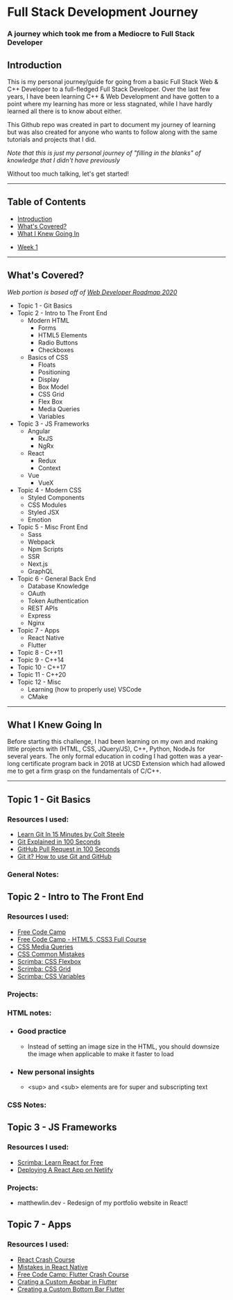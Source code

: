 # Full Stack Development Journey

### A journey which took me from a Mediocre to Full Stack Developer

## Introduction

This is my personal journey/guide for going from a basic Full Stack Web & C++
Developer to a full-fledged Full Stack Developer. Over the last few years, I
have been learning C++ & Web Development and have gotten to a point where my
learning has more or less stagnated, while I have hardly learned all there is to
know about either.

This Github repo was created in part to document my journey of learning but was
also created for anyone who wants to follow along with the same tutorials and
projects that I did.

_Note that this is just my personal journey of "filling in the blanks" of
knowledge that I didn't have previously_

Without too much talking, let's get started!

---

## Table of Contents

- [Introduction](#introduction)
- [What's Covered?](#whats-covered)
- [What I Knew Going In](#what-i-knew-going-in)

* [Week 1](#week-1---git)

---

## What's Covered?

_Web portion is based off of [Web Developer Roadmap 2020](https://github.com/kamranahmedse/developer-roadmap)_

- Topic 1 - Git Basics
- Topic 2 - Intro to The Front End
  - Modern HTML
    - Forms
    - HTML5 Elements
    - Radio Buttons
    - Checkboxes
  - Basics of CSS
    - Floats
    - Positioning
    - Display
    - Box Model
    - CSS Grid
    - Flex Box
    - Media Queries
    - Variables
- Topic 3 - JS Frameworks
  - Angular
    - RxJS
    - NgRx
  - React
    - Redux
    - Context
  - Vue
    - VueX
- Topic 4 - Modern CSS
  - Styled Components
  - CSS Modules
  - Styled JSX
  - Emotion
- Topic 5 - Misc Front End
  - Sass
  - Webpack
  - Npm Scripts
  - SSR
  - Next.js
  - GraphQL
- Topic 6 - General Back End
  - Database Knowledge
  - OAuth
  - Token Authentication
  - REST APIs
  - Express
  - Nginx
- Topic 7 - Apps
  - React Native
  - Flutter
- Topic 8 - C++11
- Topic 9 - C++14
- Topic 10 - C++17
- Topic 11 - C++20
- Topic 12 - Misc
  - Learning (how to properly use) VSCode
  - CMake

---

## What I Knew Going In

Before starting this challenge, I had been learning on my own and making little
projects with (HTML, CSS, JQuery/JS), C++, Python, NodeJs for several years. The
only formal education in coding I had gotten was a year-long certificate program
back in 2018 at UCSD Extension which had allowed me to get a firm grasp on the
fundamentals of C/C++.

---

## Topic 1 - Git Basics

### Resources I used:

- [Learn Git In 15 Minutes by Colt Steele](https://www.youtube.com/watch?v=USjZcfj8yxE&feature=youtu.be)
- [Git Explained in 100 Seconds](https://www.youtube.com/watch?v=hwP7WQkmECE)
- [GitHub Pull Request in 100 Seconds](https://www.youtube.com/watch?v=8lGpZkjnkt4)
- [Git it? How to use Git and GitHub](https://www.youtube.com/watch?v=HkdAHXoRtos)

### General Notes:

## Topic 2 - Intro to The Front End

### Resources I used:

- [Free Code Camp](https://www.freecodecamp.org/learn)
- [Free Code Camp - HTML5, CSS3 Full Course](https://www.youtube.com/watch?v=mU6anWqZJcc)
- [CSS Media Queries](https://www.youtube.com/watch?v=2KL-z9A56SQ)
- [CSS Common Mistakes](https://www.youtube.com/watch?v=iHEkRIF7zxI)
- [Scrimba: CSS Flexbox](https://scrimba.com/course/gflexbox)
- [Scrimba: CSS Grid](https://scrimba.com/course/gR8PTE)
- [Scrimba: CSS Variables](https://scrimba.com/course/gcssvariables)

### Projects:

### HTML notes:

- ### Good practice
  - Instead of setting an image size in the HTML, you should downsize the image when applicable to make it faster to load
- ### New personal insights
  - \<sup> and \<sub> elements are for super and subscripting text

### CSS Notes:

## Topic 3 - JS Frameworks

### Resources I used:

- [Scrimba: Learn React for Free](https://scrimba.com/course/glearnreact)
- [Deploying A React App on Netlify](https://www.youtube.com/watch?v=lCcBEDPTk4o)

### Projects:

- matthewlin.dev - Redesign of my portfolio website in React!

## Topic 7 - Apps

### Resources I used:

- [React Crash Course](https://www.youtube.com/watch?v=Hf4MJH0jDb4)
- [Mistakes in React Native](https://medium.com/dailyjs/11-mistakes-ive-made-during-react-native-redux-app-development-8544e2be9a9)
- [Free Code Camp: Flutter Crash Course](https://www.youtube.com/watch?v=pTJJsmejUOQ)
- [Crating a Custom Appbar in Flutter](https://www.youtube.com/watch?v=djd9iQ8SE5s)
- [Creating a Custom Bottom Bar Flutter](https://www.youtube.com/watch?v=id-n58eqg8Y)
